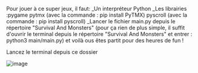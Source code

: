 Pour jouer à ce super jeux, il faut: _Un interpréteur Python _Les librairies :pygame pytmx (avec la commande : pip install PyTMX) pyscroll (avec la commande : pip install pyscroll) _Lancer le fichier main.py depuis le répertoire "Survival And Monsters" (pour ça rien de plus simple, il suffit d'ouvrir le terminal depuis le répertoire "Survival And Monsters" et entrer : python3 main/main.py) et voilà ous êtes partit pour des heures de fun !

Lancez le terminal depuis ce dossier

![image](https://github.com/nicolasmste/Survival-and-monsters/assets/143967233/aa32789f-3fa5-46fa-b552-5fb2a4ef31c4)
